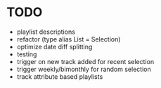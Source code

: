 # TODO
- playlist descriptions
- refactor (type alias List<SavedTrack> = Selection)
- optimize date diff splitting
- testing
- trigger on new track added for recent selection
- trigger weekly/bimonthly for random selection
- track attribute based playlists